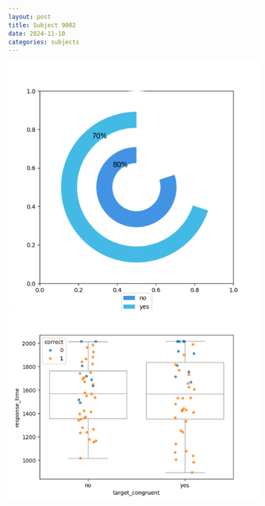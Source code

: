```yaml
---
layout: post
title: Subject 9002
date: 2024-11-10
categories: subjects
---
```


![](data/9002/run-2/9002_accuracy_target_congruence.png)
![](data/9002/run-2/9002_rt_congruence.png)
